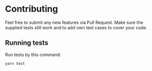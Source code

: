# Contributing

Feel free to submit any new features via Pull Request.
Make sure the supplied tests still work and to add own test cases to cover your code.

## Running tests

Run tests by this command:

```shell script
yarn test
```